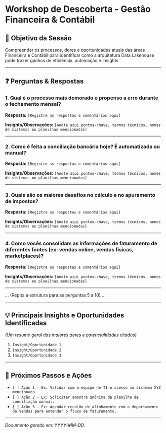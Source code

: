 # Workshop de Descoberta - Gestão Financeira & Contábil


## 🎯 Objetivo da Sessão
Compreender os processos, dores e oportunidades atuais das áreas Financeira e Contábil para identificar como a arquitetura Data Lakehouse pode trazer ganhos de eficiência, automação e insights.

---

## ❓ Perguntas & Respostas

### 1. Qual é o processo mais demorado e propenso a erro durante o fechamento mensal?
**Resposta:**
`[Registre as respostas e comentários aqui]`

**Insights/Observações:**
`[Anote aqui pontos-chave, termos técnicos, nomes de sistemas ou planilhas mencionadas]`

---

### 2. Como é feita a conciliação bancária hoje? É automatizada ou manual?
**Resposta:**
`[Registre as respostas e comentários aqui]`

**Insights/Observações:**
`[Anote aqui pontos-chave, termos técnicos, nomes de sistemas ou planilhas mencionadas]`

---

### 3. Quais são os maiores desafios no cálculo e no apuramento de impostos?
**Resposta:**
`[Registre as respostas e comentários aqui]`

**Insights/Observações:**
`[Anote aqui pontos-chave, termos técnicos, nomes de sistemas ou planilhas mencionadas]`

---

### 4. Como vocês consolidam as informações de faturamento de diferentes fontes (ex: vendas online, vendas físicas, marketplaces)?
**Resposta:**
`[Registre as respostas e comentários aqui]`

**Insights/Observações:**
`[Anote aqui pontos-chave, termos técnicos, nomes de sistemas ou planilhas mencionadas]`

---

... (Repita a estrutura para as perguntas 5 a 10) ...

---

## 💡 Principais Insights e Oportunidades Identificadas
*(Um resumo geral das maiores dores e potencialidades citadas)*
1.  `Insight/Oportunidade 1`
2.  `Insight/Oportunidade 2`
3.  `Insight/Oportunidade 3`

---

## 🚀 Próximos Passos e Ações
-   `[ ] Ação 1 - Ex: Validar com a equipe de TI o acesso ao sistema XYZ mencionado.`
-   `[ ] Ação 2 - Ex: Solicitar amostra anônima da planilha de conciliação manual.`
-   `[ ] Ação 3 - Ex: Agendar reunião de alinhamento com o departamento de Vendas para entender o fluxo de faturamento.`

---
*Documento gerado em: YYYY-MM-DD.*